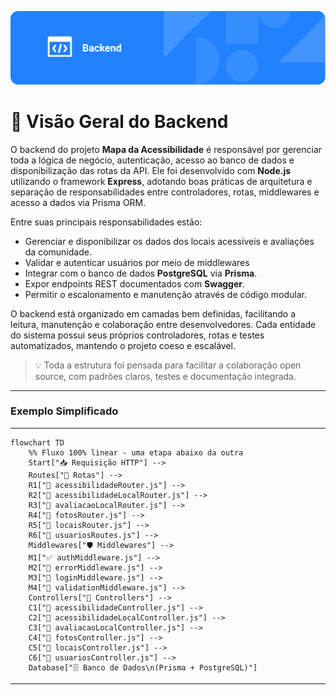 ![capa do backend](../assets/cap_backend.png)

# 🧠 Visão Geral do Backend

O backend do projeto **Mapa da Acessibilidade** é responsável por gerenciar toda a lógica de negócio, autenticação, acesso ao banco de dados e disponibilização das rotas da API. Ele foi desenvolvido com **Node.js** utilizando o framework **Express**, adotando boas práticas de arquitetura e separação de responsabilidades entre controladores, rotas, middlewares e acesso a dados via Prisma ORM.

Entre suas principais responsabilidades estão:

* Gerenciar e disponibilizar os dados dos locais acessíveis e avaliações da comunidade.
* Validar e autenticar usuários por meio de middlewares
* Integrar com o banco de dados **PostgreSQL** via **Prisma**.
* Expor endpoints REST documentados com **Swagger**.
* Permitir o escalonamento e manutenção através de código modular.

O backend está organizado em camadas bem definidas, facilitando a leitura, manutenção e colaboração entre desenvolvedores. Cada entidade do sistema possui seus próprios controladores, rotas e testes automatizados, mantendo o projeto coeso e escalável.

> 💡 Toda a estrutura foi pensada para facilitar a colaboração open source, com padrões claros, testes e documentação integrada.

---

### Exemplo Simplificado

---

```mermaid
flowchart TD
    %% Fluxo 100% linear - uma etapa abaixo da outra
    Start["📥 Requisição HTTP"] --> 
    Routes["📂 Rotas"] --> 
    R1["🔀 acessibilidadeRouter.js"] --> 
    R2["🔀 acessibilidadeLocalRouter.js"] --> 
    R3["🔀 avaliacaoLocalRouter.js"] --> 
    R4["🔀 fotosRouter.js"] --> 
    R5["🔀 locaisRouter.js"] --> 
    R6["🔀 usuariosRoutes.js"] --> 
    Middlewares["🛡️ Middlewares"] --> 
    M1["✅ authMiddleware.js"] --> 
    M2["🚫 errorMiddleware.js"] --> 
    M3["🔐 loginMiddleware.js"] --> 
    M4["🧾 validationMiddleware.js"] --> 
    Controllers["🧠 Controllers"] --> 
    C1["🧠 acessibilidadeController.js"] --> 
    C2["🧠 acessibilidadeLocalController.js"] --> 
    C3["🧠 avaliacaoLocalController.js"] --> 
    C4["🧠 fotosController.js"] --> 
    C5["🧠 locaisController.js"] --> 
    C6["🧠 usuariosController.js"] --> 
    Database["🗄️ Banco de Dados\n(Prisma + PostgreSQL)"]
```

---